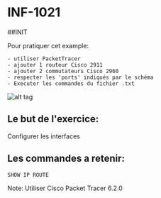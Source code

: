 # INF-1021

##INIT

Pour pratiquer cet example:

```
- utiliser PacketTracer
- ajouter 1 routeur Cisco 2911
- ajouter 2 commutateurs Cisco 2960
- respecter les 'ports' indiqués par le schéma
- Executer les commandes du fichier .txt
```

![alt tag](https://github.com/CollegeBoreal/INF1021-16H/blob/master/1.ROUTE/ROUTE.png)

## Le but de l'exercice:

Configurer les interfaces

## Les commandes a retenir:

```
SHOW IP ROUTE 
```

Note: Utiliser Cisco Packet Tracer 6.2.0
